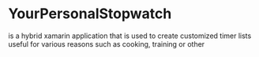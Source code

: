 # YourPersonalStopwatch
is a hybrid xamarin application that is used to create customized timer lists useful for various reasons such as cooking, training or other
